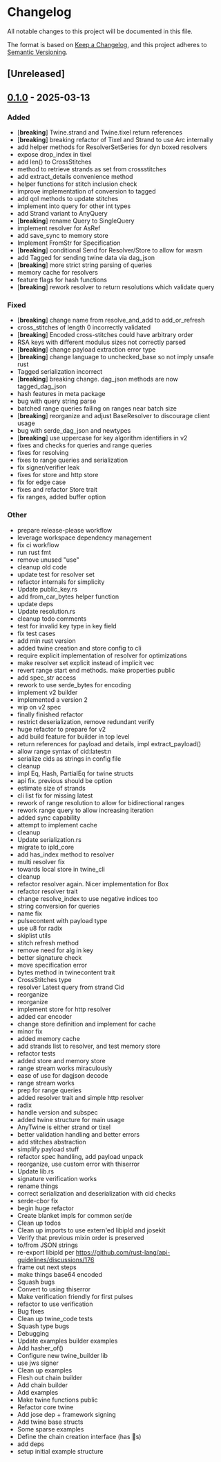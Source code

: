 # Changelog

All notable changes to this project will be documented in this file.

The format is based on [Keep a Changelog](https://keepachangelog.com/en/1.0.0/),
and this project adheres to [Semantic Versioning](https://semver.org/spec/v2.0.0.html).

## [Unreleased]

## [0.1.0](https://github.com/twine-protocol/twine-rs/releases/tag/twine_lib-v0.1.0) - 2025-03-13

### Added

- [**breaking**] Twine.strand and Twine.tixel return references
- [**breaking**] breaking refactor of Tixel and Strand to use Arc internally
- add helper methods for ResolverSetSeries for dyn boxed resolvers
- expose drop_index in tixel
- add len() to CrossStitches
- method to retrieve strands as set from crossstitches
- add extract_details convenience method
- helper functions for stitch inclusion check
- improve implementation of conversion to tagged
- add qol methods to update stitches
- implement into query for other int types
- add Strand variant to AnyQuery
- [**breaking**] rename Query to SingleQuery
- implement resolver for AsRef<dyn BaseResolver>
- add save_sync to memory store
- Implement FromStr for Specification
- [**breaking**] conditional Send for Resolver/Store to allow for wasm
- add Tagged for sending twine data via dag_json
- [**breaking**] more strict string parsing of queries
- memory cache for resolvers
- feature flags for hash functions
- [**breaking**] rework resolver to return resolutions which validate query

### Fixed

- [**breaking**] change name from resolve_and_add to add_or_refresh
- cross_stitches of length 0 incorrectly validated
- [**breaking**] Encoded cross-stitches could have arbitrary order
- RSA keys with different modulus sizes not correctly parsed
- [**breaking**] change payload extraction error type
- [**breaking**] change language to unchecked_base so not imply unsafe rust
- Tagged<AnyTwine> serialization incorrect
- [**breaking**] breaking change. dag_json methods are now tagged_dag_json
- hash features in meta package
- bug with query string parse
- batched range queries failing on ranges near batch size
- [**breaking**] reorganize and adjust BaseResolver to discourage client usage
- bug with serde_dag_json and newtypes
- [**breaking**] use uppercase for key algorithm identifiers in v2
- fixes and checks for queries and range queries
- fixes for resolving
- fixes to range queries and serialization
- fix signer/verifier leak
- fixes for store and http store
- fix for edge case
- fixes and refactor Store trait
- fix ranges, added buffer option

### Other

- prepare release-please workflow
- leverage workspace dependency management
- fix ci workflow
- run rust fmt
- remove unused "use"
- cleanup old code
- update test for resolver set
- refactor internals for simplicity
- Update public_key.rs
- add from_car_bytes helper function
- update deps
- Update resolution.rs
- cleanup todo comments
- test for invalid key type in key field
- fix test cases
- add min rust version
- added twine creation and store config to cli
- require explicit implementation of resolver for optimizations
- make resolver set explicit instead of implicit vec
- revert range start end methods. make properties public
- add spec_str access
- rework to use serde_bytes for encoding
- implement v2 builder
- implemented a version 2
- wip on v2 spec
- finally finished refactor
- restrict deserialization, remove redundant verify
- huge refactor to prepare for v2
- add build feature for builder in top level
- return references for payload and details, impl extract_payload()
- allow range syntax of cid:latest:n
- serialize cids as strings in config file
- cleanup
- impl Eq, Hash, PartialEq for twine structs
- api fix. previous should be option
- estimate size of strands
- cli list fix for missing latest
- rework of range resolution to allow for bidirectional ranges
- rework range query to allow increasing iteration
- added sync capability
- attempt to implement cache
- cleanup
- Update serialization.rs
- migrate to ipld_core
- add has_index method to resolver
- multi resolver fix
- towards local store in twine_cli
- cleanup
- refactor resolver again. Nicer implementation for Box<dyn BaseResolver>
- refactor resolver trait
- change resolve_index to use negative indices too
- string conversion for queries
- name fix
- pulsecontent with payload type
- use u8 for radix
- skiplist utils
- stitch refresh method
- remove need for alg in key
- better signature check
- move specification error
- bytes method in twinecontent trait
- CrossStitches type
- resolver Latest query from strand Cid
- reorganize
- reorganize
- implement store for http resolver
- added car encoder
- change store definition and implement for cache
- minor fix
- added memory cache
- add strands list to resolver, and test memory store
- refactor tests
- added store and memory store
- range stream works miraculously
- ease of use for dagjson decode
- range stream works
- prep for range queries
- added resolver trait and simple http resolver
- radix
- handle version and subspec
- added twine structure for main usage
- AnyTwine is either strand or tixel
- better validation handling and better errors
- add stitches abstraction
- simplify payload stuff
- refactor spec handling, add payload unpack
- reorganize, use custom error with thiserror
- Update lib.rs
- signature verification works
- rename things
- correct serialization and deserialization with cid checks
- serde-cbor fix
- begin huge refactor
- Create blanket impls for common ser/de
- Clean up todos
- Clean up imports to use extern'ed libipld and josekit
- Verify that previous mixin order is preserved
- to/from JSON strings
- re-export libipld per https://github.com/rust-lang/api-guidelines/discussions/176
- frame out next steps
- make things base64 encoded
- Squash bugs
- Convert to using thiserror
- Make verification friendly for first pulses
- refactor to use verification
- Bug fixes
- Clean up twine_code tests
- Squash type bugs
- Debugging
- Update examples builder examples
- Add hasher_of()
- Configure new twine_builder lib
- use jws signer
- Clean up examples
- Flesh out chain builder
- Add chain builder
- Add examples
- Make twine functions public
- Refactor core twine
- Add jose dep + framework signing
- Add twine base structs
- Some sparse examples
- Define the chain creation interface (has :bug:s)
- add deps
- setup initial example structure
